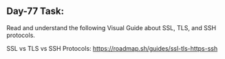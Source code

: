 ## Day-77 Task:

Read and understand the following Visual Guide about SSL, TLS, and SSH protocols.

SSL vs TLS vs SSH Protocols: https://roadmap.sh/guides/ssl-tls-https-ssh